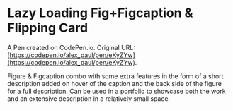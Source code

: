 # Lazy Loading Fig+Figcaption & Flipping Card

A Pen created on CodePen.io. Original URL: [https://codepen.io/alex_paul/pen/eKyZYw](https://codepen.io/alex_paul/pen/eKyZYw).

Figure & Figcaption combo with some extra features in the form of a short description added on  hover of the caption and the back side of the figure for a full description. Can be used in a portfolio to showcase both the work and an extensive description in a relatively small space.
